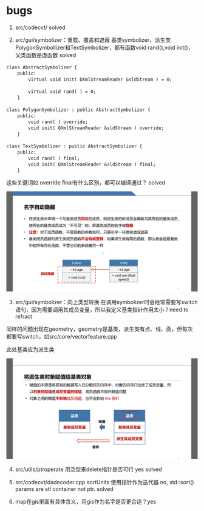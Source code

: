 # bugs

1. src/codecvt/ solved
   
2. src/gui/symbolizer：重载、覆盖和遮蔽 基类symbolizer，派生类PolygonSymbollizer和TextSymbolizer，都有函数void rand(),void init()，父类函数是虚函数 solved

```    
class AbstractSymbolizer {
    public:
        virtual void init( QXmlStreamReader &sldStream ) = 0;

        virtual void rand( ) = 0;
    }
    
class PolygonSymbolizer : public AbstractSymbolizer {
    public:
        void rand( ) override;
        void init( QXmlStreamReader &sldStream ) override;
    }
    
class TextSymbolizer : public AbstractSymbolizer {
    public:
        void rand( ) final;
        void init( QXmlStreamReader &sldStream ) final;
    }
```

这些关键词如 override final有什么区别，都可以编译通过？ solved

![image-20201229001449342](image-20201229001449342.png)

3. src/gui/symbolizer：向上类型转换 在调用symbolizer时会经常需要写switch语句，因为需要调用其成员变量，所以我定义基类指针作用太小？need to refract

同样的问题出现在geometry，geometry是基类，派生类有点、线、面，但每次都要写switch，如src/core/vectorfeature.cpp

此处基类应为派生类

![image-20201229003149018](image-20201229003149018.png)

4. src/utils/ptroperate 用泛型来delete指针是否可行 yes solved

5. src/codecvt/dadecoder.cpp sortUnits 使用指针作为迭代器 no, std::sort() params are stl container not ptr. solved

6. map在gis里面有具体含义，用gis作为名字是否更合适？yes
